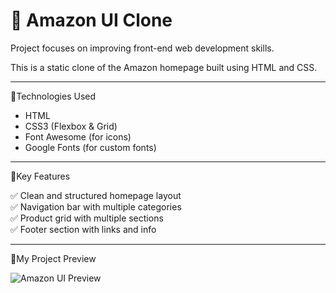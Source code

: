 # 🛒 Amazon UI Clone
Project focuses on improving front-end web development skills.

This is a static clone of the Amazon homepage built using HTML and CSS.

---

🚀Technologies Used
- HTML
- CSS3 (Flexbox & Grid)
- Font Awesome (for icons)
- Google Fonts (for custom fonts)

---

🎯Key Features

✅ Clean and structured homepage layout  
✅ Navigation bar with multiple categories  
✅ Product grid with multiple sections  
✅ Footer section with links and info  

---

📸My Project Preview

![Amazon UI Preview](./project.png)
